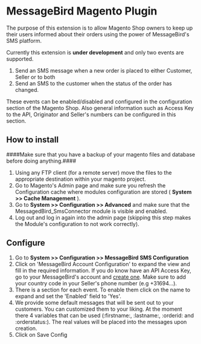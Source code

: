 # MessageBird Magento Plugin

The purpose of this extension is to allow Magento Shop owners to keep up their users informed about their orders using the power of MessageBird's SMS platform.

Currently this extension is **under development** and only two events are supported.

1. Send an SMS message when a new order is placed to either Customer, Seller or to both
2. Send an SMS to the customer when the status of the order has changed.

These events can be enabled/disabled and configured in the configuration section of the Magento Shop. Also general information such as Access Key to the API, Originator and Seller's numbers can be configured in this section.

## How to install ##

####Make sure that you have a backup of your magento files and database before doing anything.####

1. Using any FTP client (for a remote server) move the files to the appropriate destination within your magento project. 
2. Go to Magento's Admin page and make sure you refresh the Configuration cache where modules configuration are stored ( **System >> Cache Management** ). 
3. Go to **System >> Configuration >> Advanced** and make sure that the MessagedBird_SmsConnector module is visible and enabled.
4. Log out and log in again into the admin page (skipping this step makes the Module's configuration to not work correctly).

## Configure ##

1. Go to **System >> Configuration >> MessageBird SMS Configuration**
2. Click on 'MessageBird Account Configuration' to expand the view and fill in the required information. If you do know have an API Access Key, go to your MessageBird's account and [create one](https://www.messagebird.com/app/en/settings/developers/access). Make sure to add your country code in your Seller's phone number (e.g +31694...).
3. There is a section for each event. To enable them click on the name to expand and set the 'Enabled' field to 'Yes'.
4. We provide some default messages that will be sent out to your customers. You can customized them to your liking. At the moment there 4 variables that can be used (:firstname:, :lastname:, :orderid: and :orderstatus:). The real values will be placed into the messages upon creation.
5. Click on Save Config